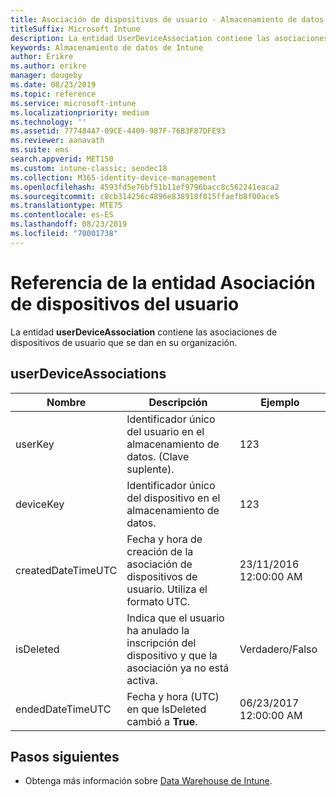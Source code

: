 ```yaml
---
title: Asociación de dispositivos de usuario - Almacenamiento de datos de Intune
titleSuffix: Microsoft Intune
description: La entidad UserDeviceAssociation contiene las asociaciones de dispositivos de usuario que se dan en su organización.
keywords: Almacenamiento de datos de Intune
author: Erikre
ms.author: erikre
manager: dougeby
ms.date: 08/23/2019
ms.topic: reference
ms.service: microsoft-intune
ms.localizationpriority: medium
ms.technology: ''
ms.assetid: 777484A7-09CE-4409-987F-76B3F87DFE93
ms.reviewer: aanavath
ms.suite: ems
search.appverid: MET150
ms.custom: intune-classic; seodec18
ms.collection: M365-identity-device-management
ms.openlocfilehash: 4593fd5e76bf51b11ef9796bacc8c562241eaca2
ms.sourcegitcommit: c8cb314256c4896e838918f015ffaefb8f00ace5
ms.translationtype: MTE75
ms.contentlocale: es-ES
ms.lasthandoff: 08/23/2019
ms.locfileid: "70001738"
---
```

# <a name="reference-for-user-device-association-entity"></a>Referencia de la entidad Asociación de dispositivos del usuario

La entidad **userDeviceAssociation** contiene las asociaciones de dispositivos de usuario que se dan en su organización.

## <a name="userdeviceassociations"></a>userDeviceAssociations


|        Nombre        |                                           Descripción                                            |        Ejemplo         |
|--------------------|--------------------------------------------------------------------------------------------------|------------------------|
|      userKey       |              Identificador único del usuario en el almacenamiento de datos. (Clave suplente).               |          123           |
|     deviceKey      |                      Identificador único del dispositivo en el almacenamiento de datos.                      |          123           |
| createdDateTimeUTC |           Fecha y hora de creación de la asociación de dispositivos de usuario. Utiliza el formato UTC.           | 23/11/2016 12:00:00 AM |
|     isDeleted      | Indica que el usuario ha anulado la inscripción del dispositivo y que la asociación ya no está activa. |       Verdadero/Falso       |
|  endedDateTimeUTC  |              Fecha y hora (UTC) en que IsDeleted cambió a <strong>True</strong>.               | 06/23/2017 12:00:00 AM |

## <a name="next-steps"></a>Pasos siguientes

- Obtenga más información sobre [Data Warehouse de Intune](reports-nav-create-intune-reports.md).
